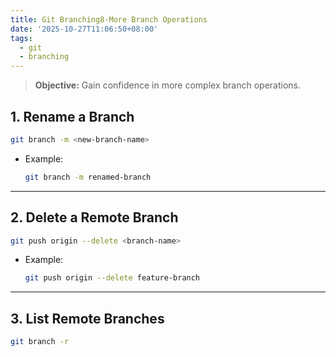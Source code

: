 ```yaml
---
title: Git Branching8-More Branch Operations
date: '2025-10-27T11:06:50+08:00'
tags:
  - git
  - branching
---
```

>**Objective:** Gain confidence in more complex branch operations.   
## 1. **Rename a Branch**   
```bash
git branch -m <new-branch-name>
```
- Example:   
	```bash
	git branch -m renamed-branch
	```

---
## 2. **Delete a Remote Branch**   
```bash
git push origin --delete <branch-name>
```
- Example:   
	```bash
	git push origin --delete feature-branch
	```

---
## 3. **List Remote Branches**   
```bash
git branch -r
```
   
   
